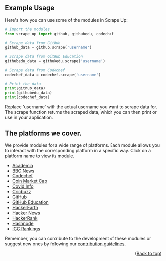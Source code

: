 ## Example Usage

Here's how you can use some of the modules in Scrape Up:

```python
# Import the modules
from scrape_up import github, githubedu, codechef

# Scrape data from GitHub
github_data = github.scrape('username')

# Scrape data from GitHub Education
githubedu_data = githubedu.scrape('username')

# Scrape data from Codechef
codechef_data = codechef.scrape('username')

# Print the data
print(github_data)
print(githubedu_data)
print(codechef_data)
```

Replace 'username' with the actual username you want to scrape data for. The scrape function returns the scraped data, which you can then print or use in your application.

## The platforms we cover.

We provide modules for a wide range of platforms. Each module allows you to interact with the corresponding platform in a specific way. Click on a platform name to view its module.

- [Academia](modules/academia.md)
- [BBC News](modules/bbc.md)
- [Codechef](modules/codechef.md)
- [Coin Market Cap](modules/coinmarketcap.md)
- [Covid Info](modules/covid-19.md)
- [Cricbuzz](modules/crickbuzz.md)
- [GitHub](modules/github.md)
- [GitHub Education](modules/githubedu.md)
- [HackerEarth](modules/HackerEarth.md)
- [Hacker News](modules/Hackernews.md)
- [HackerRank](modules/hackerrank.md)
- [Hashnode](modules/hashnode.md)
- [ICC Rankings](modules/iccranking.md)

Remember, you can contribute to the development of these modules or suggest new ones by following our [contribution guidelines](CONTRIBUTING.md).

<p align="right">(<a href="#top">Back to top</a>)</p>
